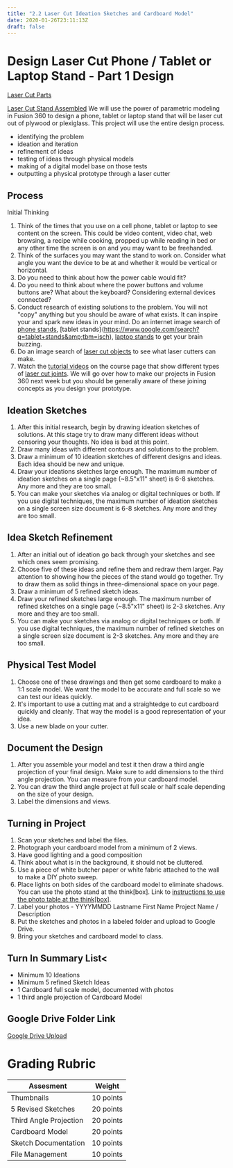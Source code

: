 ```yaml
---
title: "2.2 Laser Cut Ideation Sketches and Cardboard Model"
date: 2020-01-26T23:11:13Z
draft: false
---
```


# Design Laser Cut Phone / Tablet or Laptop Stand - Part 1 Design

[Laser Cut Parts](]2021_laser_cut_stand_parts_layed_out.jpg)

[Laser Cut Stand Assembled](2021_laser_cut_stand_assembeled.jpg)
We will use the power of parametric modeling in Fusion 360 to design a phone, tablet or laptop stand that will be laser cut out of plywood or plexiglass. This project will use the entire design process.

- identifying the problem
- ideation and iteration
- refinement of ideas
- testing of ideas through physical models
- making of a digital model base on those tests
- outputting a physical prototype through a laser cutter

## Process

Initial Thinking

1. Think of the times that you use on a cell phone, tablet or laptop to see content on the screen. This could be video content, video chat, web browsing, a recipe while cooking, propped up while reading in bed or any other time the screen is on and you may want to be freehanded.
2. Think of the surfaces you may want the stand to work on. Consider what angle you want the device to be at and whether it would be vertical or horizontal.
3. Do you need to think about how the power cable would fit?
4. Do you need to think about where the power buttons and volume buttons are? What about the keyboard? Considering external devices connected?
5. Conduct research of existing solutions to the problem. You will not "copy" anything but you should be aware of what exists. It can inspire your and spark new ideas in your mind. Do an internet image search of [phone stands](https://www.google.com/search?q=phone+stands&tbm=isch), [tablet stands}(https://www.google.com/search?q=tablet+stands&amp;tbm=isch), [laptop stands](https://www.google.com/search?q=laptop+stands&tbm=isch) to get your brain buzzing.
6. Do an image search of [laser cut objects](https://www.google.com/search?q=laser+cut+objects&tbm=isch) to see what laser cutters can make.
7. Watch the [tutorial videos]() on the course page that show different types of [laser cut joints](). We will go over how to make our projects in Fusion 360 next week but you should be generally aware of these joining concepts as you design your prototype.

## Ideation Sketches

1. After this initial research, begin by drawing ideation sketches of solutions. At this stage try to draw many different ideas without censoring your thoughts. No idea is bad at this point.
2. Draw many ideas with different contours and solutions to the problem.
3. Draw a minimum of 10 ideation sketches of different designs and ideas. Each idea should be new and unique.
4. Draw your ideations sketches large enough. The maximum number of ideation sketches on a single page (~8.5"x11" sheet) is 6-8 sketches. Any more and they are too small.
5. You can make your sketches via analog or digital techniques or both. If you use digital techniques, the maximum number of ideation sketches on a single screen size document is 6-8 sketches. Any more and they are too small.

## Idea Sketch Refinement

1. After an initial out of ideation go back through your sketches and see which ones seem promising.
2. Choose five of these ideas and refine them and redraw them larger. Pay attention to showing how the pieces of the stand would go together. Try to draw them as solid things in three-dimensional space on your page.
3. Draw a minimum of 5 refined sketch ideas.
4. Draw your refined sketches large enough. The maximum number of refined sketches on a single page (~8.5"x11" sheet) is 2-3 sketches. Any more and they are too small.
5. You can make your sketches via analog or digital techniques or both. If you use digital techniques, the maximum number of refined sketches on a single screen size document is 2-3 sketches. Any more and they are too small.

## Physical Test Model

1. Choose one of these drawings and then get some cardboard to make a 1:1 scale model. We want the model to be accurate and full scale so we can test our ideas quickly.
2. It's important to use a cutting mat and a straightedge to cut cardboard quickly and cleanly. That way the model is a good representation of your idea.
3. Use a new blade on your cutter.

## Document the Design

1. After you assemble your model and test it then draw a third angle projection of your final design. Make sure to add dimensions to the third angle projection. You can measure from your cardboard model.
2. You can draw the third angle project at full scale or half scale depending on the size of your design.
3. Label the dimensions and views.

## Turning in Project

1. Scan your sketches and label the files.
2. Photograph your cardboard model from a minimum of 2 views.
3. Have good lighting and a good composition
4. Think about what is in the background, it should not be cluttered.
5. Use a piece of white butcher paper or white fabric attached to the wall to make a DIY photo sweep.
6. Place lights on both sides of the cardboard model to eliminate shadows. You can use the photo stand at the think[box]. Link to <a href="https://docs.google.com/document/d/1IEujUMfrwNqrz4M4hs8QsYuTGID2wZhnPJgkKJeSrsg/edit">instructions to use the photo table at the think[box]</a>.
7. Label your photos - YYYYMMDD Lastname First Name Project Name / Description
8. Put the sketches and photos in a labeled folder and upload to Google Drive.
9. Bring your sketches and cardboard model to class.

## Turn In Summary List<

- Minimum 10 Ideations
- Minimum 5 refined Sketch Ideas
- 1 Cardboard full scale model, documented with photos
- 1 third angle projection of Cardboard Model

## Google Drive Folder Link

[Google Drive Upload]()

# Grading Rubric

| Assesment              | Weight    |
| ---------------------- | --------- |
| Thumbnails             | 10 points |
| 5 Revised Sketches     | 20 points |
| Third Angle Projection | 20 points |
| Cardboard Model        | 20 points |
| Sketch Documentation   | 10 points |
| File Management        | 10 points |
